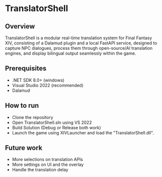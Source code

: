 # TranslatorShell

## Overview
TranslatorShell is a modular real-time translation system for Final Fantasy XIV, consisting of a Dalamud plugin and a local FastAPI service, designed to capture NPC dialogues, process them through open-source/AI 
translation engines, and display bilingual output seamlessly within the game.

## Prerequisites
- .NET SDK 8.0+ (windows)
- Visual Studio 2022 (recommended)
- Dalamud

## How to run
- Clone the repository
- Open TranslatorShell.sln using VS 2022
- Build Solution (Debug or Release both work)
- Launch the game using XIVLauncher and load the "TranslatorShell.dll".

## Future work
- More selections on translation APIs
- More settings on UI and the overlay
- Handle the translation delay
